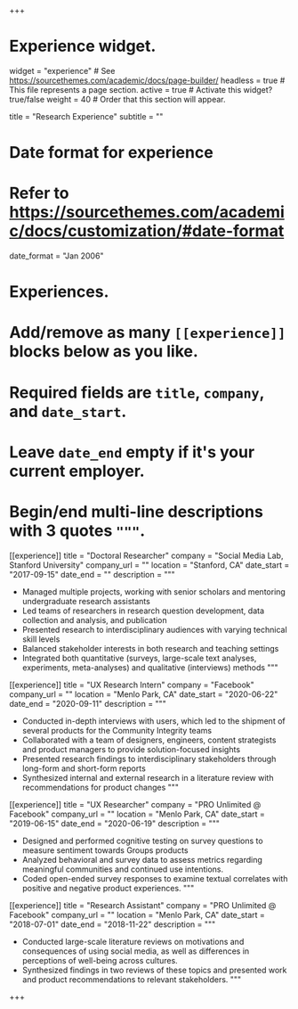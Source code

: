 +++
# Experience widget.
widget = "experience"  # See https://sourcethemes.com/academic/docs/page-builder/
headless = true  # This file represents a page section.
active = true  # Activate this widget? true/false
weight = 40  # Order that this section will appear.

title = "Research Experience"
subtitle = ""

# Date format for experience
#   Refer to https://sourcethemes.com/academic/docs/customization/#date-format
date_format = "Jan 2006"

# Experiences.
#   Add/remove as many `[[experience]]` blocks below as you like.
#   Required fields are `title`, `company`, and `date_start`.
#   Leave `date_end` empty if it's your current employer.
#   Begin/end multi-line descriptions with 3 quotes `"""`.
[[experience]]
  title = "Doctoral Researcher"
  company = "Social Media Lab, Stanford University"
  company_url = ""
  location = "Stanford, CA"
  date_start = "2017-09-15"
  date_end = ""
  description = """
  * Managed multiple projects, working with senior scholars and mentoring undergraduate research assistants
  * Led teams of researchers in research question development, data collection and analysis, and publication
  * Presented research to interdisciplinary audiences with varying technical skill levels
  * Balanced stakeholder interests in both research and teaching settings
  * Integrated both quantitative (surveys, large-scale text analyses, experiments, meta-analyses) and qualitative (interviews) methods
  """

[[experience]]
  title = "UX Research Intern"
  company = "Facebook"
  company_url = ""
  location = "Menlo Park, CA"
  date_start = "2020-06-22"
  date_end = "2020-09-11"
  description = """
  * Conducted in-depth interviews with users, which led to the shipment of several products for the Community Integrity teams
  * Collaborated with a team of designers, engineers, content strategists and product managers to provide solution-focused insights
  * Presented research findings to interdisciplinary stakeholders through long-form and short-form reports
  * Synthesized internal and external research in a literature review with recommendations for product changes
  """
  
[[experience]]
  title = "UX Researcher"
  company = "PRO Unlimited @ Facebook"
  company_url = ""
  location = "Menlo Park, CA"
  date_start = "2019-06-15"
  date_end = "2020-06-19"
  description = """
   * Designed and performed cognitive testing on survey questions to measure sentiment towards Groups products
   * Analyzed behavioral and survey data to assess metrics regarding meaningful communities and continued use intentions.
   * Coded open-ended survey responses to examine textual correlates with positive and negative product experiences.
  """
  
[[experience]]
  title = "Research Assistant"
  company = "PRO Unlimited @ Facebook"
  company_url = ""
  location = "Menlo Park, CA"
  date_start = "2018-07-01"
  date_end = "2018-11-22"
  description = """
   * Conducted large-scale literature reviews on motivations and consequences of using social media, as well as differences in perceptions of well-being across cultures.
   * Synthesized findings in two reviews of these topics and presented work and product recommendations to relevant stakeholders.
  """

+++
